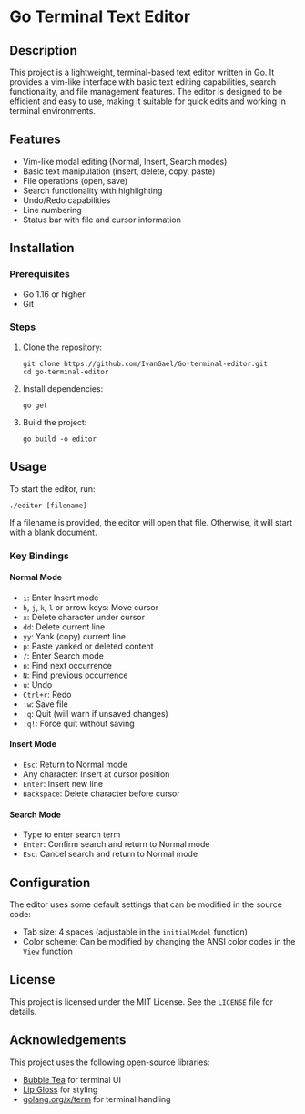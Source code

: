 # Go Terminal Text Editor

## Description

This project is a lightweight, terminal-based text editor written in Go. It provides a vim-like interface with basic text editing capabilities, search functionality, and file management features. The editor is designed to be efficient and easy to use, making it suitable for quick edits and working in terminal environments.

## Features

- Vim-like modal editing (Normal, Insert, Search modes)
- Basic text manipulation (insert, delete, copy, paste)
- File operations (open, save)
- Search functionality with highlighting
- Undo/Redo capabilities
- Line numbering
- Status bar with file and cursor information

## Installation

### Prerequisites

- Go 1.16 or higher
- Git

### Steps

1. Clone the repository:
   ```
   git clone https://github.com/IvanGael/Go-terminal-editor.git
   cd go-terminal-editor
   ```

2. Install dependencies:
   ```
   go get
   ```

3. Build the project:
   ```
   go build -o editor
   ```

## Usage

To start the editor, run:

```
./editor [filename]
```

If a filename is provided, the editor will open that file. Otherwise, it will start with a blank document.

### Key Bindings

#### Normal Mode
- `i`: Enter Insert mode
- `h`, `j`, `k`, `l` or arrow keys: Move cursor
- `x`: Delete character under cursor
- `dd`: Delete current line
- `yy`: Yank (copy) current line
- `p`: Paste yanked or deleted content
- `/`: Enter Search mode
- `n`: Find next occurrence
- `N`: Find previous occurrence
- `u`: Undo
- `Ctrl+r`: Redo
- `:w`: Save file
- `:q`: Quit (will warn if unsaved changes)
- `:q!`: Force quit without saving

#### Insert Mode
- `Esc`: Return to Normal mode
- Any character: Insert at cursor position
- `Enter`: Insert new line
- `Backspace`: Delete character before cursor

#### Search Mode
- Type to enter search term
- `Enter`: Confirm search and return to Normal mode
- `Esc`: Cancel search and return to Normal mode

## Configuration

The editor uses some default settings that can be modified in the source code:

- Tab size: 4 spaces (adjustable in the `initialModel` function)
- Color scheme: Can be modified by changing the ANSI color codes in the `View` function

## License

This project is licensed under the MIT License. See the `LICENSE` file for details.

## Acknowledgements

This project uses the following open-source libraries:

- [Bubble Tea](https://github.com/charmbracelet/bubbletea) for terminal UI
- [Lip Gloss](https://github.com/charmbracelet/lipgloss) for styling
- [golang.org/x/term](https://pkg.go.dev/golang.org/x/term) for terminal handling
